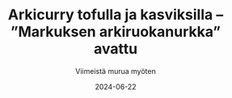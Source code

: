 ---
title: "Arkicurry tofulla ja kasviksilla – ”Markuksen arkiruokanurkka” avattu"
image: "https://vegaanibotti.lauravuo.me/2024/06/2024-06-22_small.png"
date: 2024-06-22
receipt_url: "https://viimeistamuruamyoten.com/arkicurry-tofulla-ja-kasviksilla-markuksen-arkiruokanurkka-avattu/"
author: "Viimeistä murua myöten"
---
